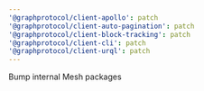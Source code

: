 ```yaml
---
'@graphprotocol/client-apollo': patch
'@graphprotocol/client-auto-pagination': patch
'@graphprotocol/client-block-tracking': patch
'@graphprotocol/client-cli': patch
'@graphprotocol/client-urql': patch
---
```


Bump internal Mesh packages
